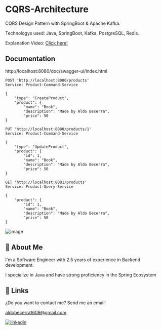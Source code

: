 
# CQRS-Architecture

CQRS Design Pattern with SpringBoot & Apache Kafka.

Technologys used: Java, SpringBoot, Kafka, PostgreSQL, Redis.

Explanation Video: [Click here!](https://www.youtube.com/watch?v=TJYcRRTPAFs&t=1s)


## Documentation

http://localhost:8080/doc/swagger-ui/index.html


```http
POST 'http://localhost:8080/products'
Service: Product-Command-Service

{
    "type": "CreateProduct",
    "product": {
        "name": "Book",
        "description": "Made by Aldo Becerra",
        "price": 50
}
```

```http
PUT 'http://localhost:8080/products/1'
Service: Product-Command-Service

{
    "type": "UpdateProduct",
    "product": {
        "id": 1,
        "name": "Book",
        "description": "Made by Aldo Becerra",
        "price": 50
}
```

```http
GET 'http://localhost:8081/products'
Service: Product-Query-Service

{
    "product": {
        "id": 1,
        "name": "Book",
        "description": "Made by Aldo Becerra",
        "price": 50
}
```

![image](https://github.com/user-attachments/assets/89426939-94b4-4dcb-bfbf-bea10018a5d4)



## 🚀 About Me
I'm a Software Engineer with 2.5 years of experience in Backend development. 

I specialize in Java and have strong proficiency in the Spring Ecosystem


## 🔗 Links

¿Do you want to contact me?
Send me an email!

aldobecerra1609@gmail.com

[![linkedin](https://img.shields.io/badge/linkedin-0A66C2?style=for-the-badge&logo=linkedin&logoColor=white)](https://www.linkedin.com/in/aldo-isaias-becerra-campos-591621200/)



